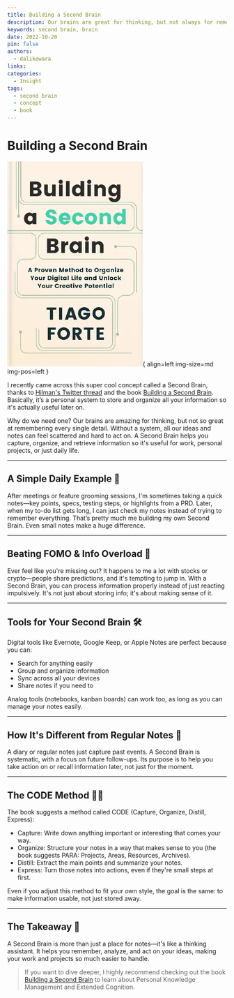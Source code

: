 ```yaml
---
title: Building a Second Brain
description: Our brains are great for thinking, but not always for remembering tons of info. Without a system, ideas can feel scattered and hard to act on. A Second Brain helps capture, organize, and retrieve info so it’s useful in daily life, work projects, or personal growth
keywords: second brain, brain
date: 2022-10-20
pin: false
authors:
  - dalikewara
links:
categories:
  - Insight
tags:
  - second brain
  - concept
  - book
---
```


# Building a Second Brain

![](second-brain-book.webp){ align=left img-size=md img-pos=left }

I recently came across this super cool concept called a Second Brain, thanks to [Hilman's Twitter thread](https://twitter.com/hilmanski/status/1581596970472288256)
and the book [Building a Second Brain](https://www.buildingasecondbrain.com/). Basically, it’s a personal system to store and organize all
your information so it's actually useful later on.

Why do we need one? Our brains are amazing for thinking, but not so great at remembering every single detail. Without a system, all
our ideas and notes can feel scattered and hard to act on. A Second Brain helps you capture, organize, and retrieve information
so it's useful for work, personal projects, or just daily life.

---

<!-- more -->

## A Simple Daily Example 📝

After meetings or feature grooming sessions, I'm sometimes taking a quick notes—key points, specs, testing steps, or highlights from a PRD.
Later, when my to-do list gets long, I can just check my notes instead of trying to remember everything. That’s pretty much me building
my own Second Brain. Even small notes make a huge difference.

---

## Beating FOMO & Info Overload 🤯

Ever feel like you're missing out? It happens to me a lot with stocks or crypto—people share predictions, and it's tempting to jump in.
With a Second Brain, you can process information properly instead of just reacting impulsively. It's not just about storing info;
it's about making sense of it.

---

## Tools for Your Second Brain 🛠️

Digital tools like Evernote, Google Keep, or Apple Notes are perfect because you can:

- Search for anything easily
- Group and organize information
- Sync across all your devices
- Share notes if you need to

Analog tools (notebooks, kanban boards) can work too, as long as you can manage your notes easily.

---

## How It's Different from Regular Notes 🤔

A diary or regular notes just capture past events. A Second Brain is systematic, with a focus on future follow-ups. Its purpose is
to help you take action on or recall information later, not just for the moment.

---

## The CODE Method 🧑‍💻

The book suggests a method called CODE (Capture, Organize, Distill, Express):

- Capture: Write down anything important or interesting that comes your way.
- Organize: Structure your notes in a way that makes sense to you (the book suggests PARA: Projects, Areas, Resources, Archives).
- Distill: Extract the main points and summarize your notes.
- Express: Turn those notes into actions, even if they're small steps at first.

Even if you adjust this method to fit your own style, the goal is the same: to make information usable, not just stored away.

---

## The Takeaway 🧠

A Second Brain is more than just a place for notes—it's like a thinking assistant. It helps you remember, analyze, and act on your ideas,
making your work and projects so much easier to handle.

> If you want to dive deeper, I highly recommend checking out the book [Building a Second Brain](https://www.buildingasecondbrain.com/) to learn
> about Personal Knowledge Management and Extended Cognition.
